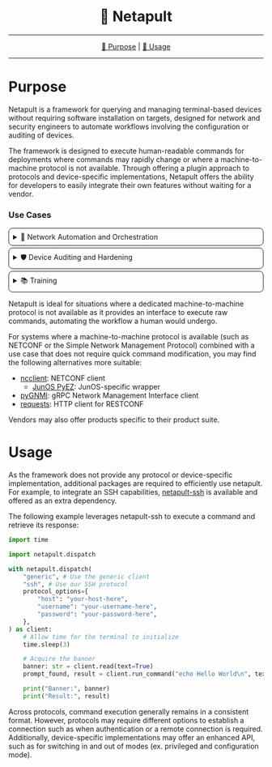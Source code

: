 <!--suppress HtmlDeprecatedAttribute-->
<div align="center">
   <h1>🏹 Netapult</h1>
</div>

<hr />

<div align="center">

[💼 Purpose](#purpose) | [🏁 Usage](#usage)

</div>

<hr />

# Purpose

Netapult is a framework for querying and managing terminal-based devices without requiring software installation on 
targets, designed for network and security engineers to automate workflows involving the configuration or auditing of 
devices.

The framework is designed to execute human-readable commands for deployments where commands may rapidly change or where
a machine-to-machine protocol is not available. Through offering a plugin approach to protocols and device-specific
implementations, Netapult offers the ability for developers to easily integrate their own features without waiting for
a vendor.

### Use Cases

<details style="border: 1px solid; border-radius: 8px; padding: 8px; margin-top: 4px;">
<summary>🤖 Network Automation and Orchestration</summary>

Automate repetitive tasks such as configuration management, asset inventorying, and compliance checking.

</details>

<details style="border: 1px solid; border-radius: 8px; padding: 8px; margin-top: 4px;">
<summary>🛡️ Device Auditing and Hardening</summary>

Acquire device information at scale to enable environment-aware risk management.

</details>

<details style="border: 1px solid; border-radius: 8px; padding: 8px; margin-top: 4px;">
<summary>📚 Training</summary>

Rapidly configure a lab environment for trainees or validate their configuration.

</details>

Netapult is ideal for situations where a dedicated machine-to-machine protocol is not available as it provides an 
interface to execute raw commands, automating the workflow a human would undergo.

For systems where a machine-to-machine protocol is available (such as NETCONF or the Simple Network Management Protocol) 
combined with a use case that does not require quick command modification, you may find the following alternatives
more suitable:

- [ncclient](https://pypi.org/project/ncclient/): NETCONF client
  - [JunOS PyEZ](https://pypi.org/project/junos-eznc/): JunOS-specific wrapper
- [pyGNMI](https://pypi.org/project/pygnmi/): gRPC Network Management Interface client
- [requests](https://pypi.org/project/requests/): HTTP client for RESTCONF

Vendors may also offer products specific to their product suite.

# Usage

As the framework does not provide any protocol or device-specific implementation, additional packages are required to 
efficiently use netapult. For example, to integrate an SSH capabilities, 
[netapult-ssh](https://pypi.org/project/netapult-ssh/) is available and offered as an extra dependency.

The following example leverages netapult-ssh to execute a command and retrieve its response:
```python
import time

import netapult.dispatch

with netapult.dispatch(
    "generic", # Use the generic client
    "ssh", # Use our SSH protocol
    protocol_options={
        "host": "your-host-here",
        "username": "your-username-here",
        "password": "your-password-here",
    },
) as client:
    # Allow time for the terminal to initialize
    time.sleep(3)

    # Acquire the banner
    banner: str = client.read(text=True)
    prompt_found, result = client.run_command("echo Hello World\n", text=True)

    print("Banner:", banner)
    print("Result:", result)
```

Across protocols, command execution generally remains in a consistent format. However, protocols may require different
options to establish a connection such as when authentication or a remote connection is required. Additionally,
device-specific implementations may offer an enhanced API, such as for switching in and out of modes 
(ex. privileged and configuration mode).